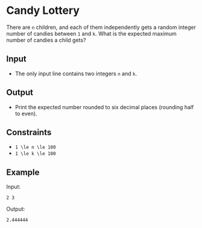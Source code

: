 # Candy Lottery 

There are ```n``` children, and each of them independently gets a random integer number of candies between ```1``` and ```k```.
What is the expected maximum number of candies a child gets?
## Input
- The only input line contains two integers ```n``` and ```k```.
## Output
- Print the expected number rounded to six decimal places (rounding half to even).
## Constraints

- ```1 \le n \le 100```
- ```1 \le k \le 100```

## Example
Input:
```
2 3
```

Output:
```
2.444444
```
